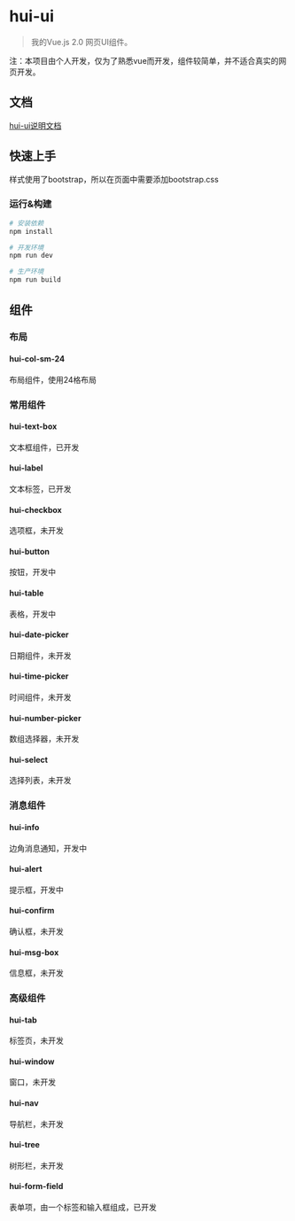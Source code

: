 # hui-ui

> 我的Vue.js 2.0 网页UI组件。

注：本项目由个人开发，仅为了熟悉vue而开发，组件较简单，并不适合真实的网页开发。  

## 文档

[hui-ui说明文档](docs/index.md)

## 快速上手
样式使用了bootstrap，所以在页面中需要添加bootstrap.css  

### 运行&构建

``` bash
# 安装依赖
npm install

# 开发环境
npm run dev

# 生产环境
npm run build
```

## 组件
### 布局
#### hui-col-sm-24  
布局组件，使用24格布局  

### 常用组件
#### hui-text-box  
文本框组件，已开发  
#### hui-label  
文本标签，已开发  
#### hui-checkbox  
选项框，未开发  
#### hui-button  
按钮，开发中  
#### hui-table  
表格，开发中  
#### hui-date-picker  
日期组件，未开发  
#### hui-time-picker  
时间组件，未开发  
#### hui-number-picker  
数组选择器，未开发  
#### hui-select  
选择列表，未开发  

### 消息组件
#### hui-info  
边角消息通知，开发中  
#### hui-alert  
提示框，开发中  
#### hui-confirm  
确认框，未开发  
#### hui-msg-box  
信息框，未开发  

### 高级组件
#### hui-tab  
标签页，未开发  
#### hui-window  
窗口，未开发  
#### hui-nav  
导航栏，未开发  
#### hui-tree  
树形栏，未开发  
#### hui-form-field  
表单项，由一个标签和输入框组成，已开发  

